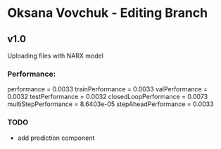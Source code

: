 # Oksana Vovchuk - Editing Branch

## v1.0
Uploading files with NARX model

### Performance:
performance = 0.0033
trainPerformance = 0.0033
valPerformance = 0.0032
testPerformance = 0.0032
closedLoopPerformance = 0.0073
multiStepPerformance = 8.6403e-05
stepAheadPerformance = 0.0033

### TODO
- add prediction component
